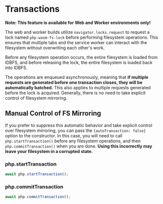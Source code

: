 # Transactions

**Note: This feature is available for Web and Worker environments only!**

The web and worker builds utilize `navigator.locks.request` to request a lock named `php-wasm-fs-lock` before performing filesystem operations. This ensures that multiple tabs and the service worker can interact with the filesystem without overwriting each other's work.

Before any filesystem operation occurs, the entire filesystem is loaded from IDBFS, and before releasing the lock, the entire filesystem is loaded back into IDBFS.

The operations are enqueued asynchronously, meaning that **if multiple requests are generated before one transaction closes, they will be automatically batched.** This also applies to multiple requests generated before the lock is acquired. Generally, there is no need to take explicit control of filesystem mirroring.

## Manual Control of FS Mirroring

If you prefer to suppress this automatic behavior and take explicit control over filesystem mirroring, you can pass the `{autoTransaction: false}` option to the constructor. In this case, you will need to call `php.startTransaction()` before any filesystem operations, and then `php.commitTransaction()` when you are done. **Using this incorrectly may leave your filesystem in a corrupted state.**

### php.startTransaction

```javascript
await php.startTransaction();
```

### php.commitTransaction

```javascript
await php.commitTransaction();
```
